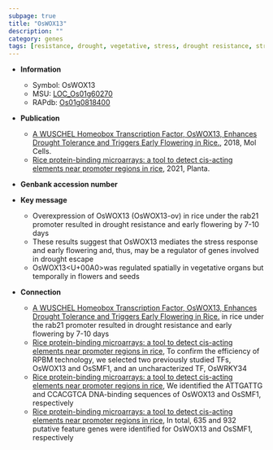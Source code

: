 ```yaml
---
subpage: true
title: "OsWOX13"
description: ""
category: genes
tags: [resistance, drought, vegetative, stress, drought resistance, stress response]
---
```


* **Information**  
    + Symbol: OsWOX13  
    + MSU: [LOC_Os01g60270](http://rice.plantbiology.msu.edu/cgi-bin/ORF_infopage.cgi?orf=LOC_Os01g60270)  
    + RAPdb: [Os01g0818400](http://rapdb.dna.affrc.go.jp/viewer/gbrowse_details/irgsp1?name=Os01g0818400)  

* **Publication**  
    + [A WUSCHEL Homeobox Transcription Factor, OsWOX13, Enhances Drought Tolerance and Triggers Early Flowering in Rice.](http://www.ncbi.nlm.nih.gov/pubmed?term=A+WUSCHEL+Homeobox+Transcription+Factor,+OsWOX13,+Enhances+Drought+Tolerance+and+Triggers+Early+Flowering+in+Rice.%5BTitle%5D), 2018, Mol Cells.
    + [Rice protein-binding microarrays: a tool to detect cis-acting elements near promoter regions in rice](http://www.ncbi.nlm.nih.gov/pubmed?term=Rice+protein-binding+microarrays:+a+tool+to+detect+cis-acting+elements+near+promoter+regions+in+rice%5BTitle%5D), 2021, Planta.

* **Genbank accession number**  

* **Key message**  
    + Overexpression of OsWOX13 (OsWOX13-ov) in rice under the rab21 promoter resulted in drought resistance and early flowering by 7-10 days
    + These results suggest that OsWOX13 mediates the stress response and early flowering and, thus, may be a regulator of genes involved in drought escape
    + OsWOX13<U+00A0>was regulated spatially in vegetative organs but temporally in flowers and seeds

* **Connection**  
    + [A WUSCHEL Homeobox Transcription Factor, OsWOX13, Enhances Drought Tolerance and Triggers Early Flowering in Rice.](OsWOX13-ov) in rice under the rab21 promoter resulted in drought resistance and early flowering by 7-10 days
    + [Rice protein-binding microarrays: a tool to detect cis-acting elements near promoter regions in rice](http://www.ncbi.nlm.nih.gov/pubmed?term=Rice+protein-binding+microarrays:+a+tool+to+detect+cis-acting+elements+near+promoter+regions+in+rice%5BTitle%5D),  To confirm the efficiency of RPBM technology, we selected two previously studied TFs, OsWOX13 and OsSMF1, and an uncharacterized TF, OsWRKY34
    + [Rice protein-binding microarrays: a tool to detect cis-acting elements near promoter regions in rice](http://www.ncbi.nlm.nih.gov/pubmed?term=Rice+protein-binding+microarrays:+a+tool+to+detect+cis-acting+elements+near+promoter+regions+in+rice%5BTitle%5D),  We identified the ATTGATTG and CCACGTCA DNA-binding sequences of OsWOX13 and OsSMF1, respectively
    + [Rice protein-binding microarrays: a tool to detect cis-acting elements near promoter regions in rice](http://www.ncbi.nlm.nih.gov/pubmed?term=Rice+protein-binding+microarrays:+a+tool+to+detect+cis-acting+elements+near+promoter+regions+in+rice%5BTitle%5D),  In total, 635 and 932 putative feature genes were identified for OsWOX13 and OsSMF1, respectively



